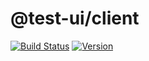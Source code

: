 # @test-ui/client

[![Build Status](https://travis-ci.org/mike-north/test-ui-client.svg?branch=master)](https://travis-ci.org/mike-north/test-ui-client)
[![Version](https://img.shields.io/npm/v/@test-ui/client.svg)](https://www.npmjs.com/package/@test-ui/client)
